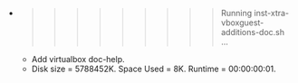 * >>>>>>>>> Running inst-xtra-vboxguest-additions-doc.sh ...
  * Add virtualbox doc-help.
  * Disk size = 5788452K. Space Used = 8K. Runtime = 00:00:00:01.
